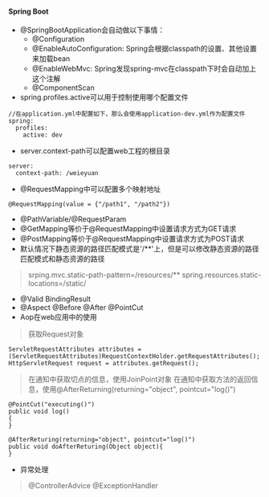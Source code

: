 #### Spring Boot ####
* @SpringBootApplication会自动做以下事情：
  * @Configuration
  * @EnableAutoConfiguration: Spring会根据classpath的设置、其他设置来加载bean
  * @EnableWebMvc: Spring发现spring-mvc在classpath下时会自动加上这个注解
  * @ComponentScan
* spring.profiles.active可以用于控制使用哪个配置文件
```
//在application.yml中配置如下，那么会使用application-dev.yml作为配置文件
spring:
  profiles:
    active: dev
```
* server.context-path可以配置web工程的根目录
```
server:
  context-path: /weieyuan
``` 
* @RequestMapping中可以配置多个映射地址
```
@RequestMapping(value = {"/path1", "/path2"})
```
* @PathVariable/@RequestParam
* @GetMapping等价于@RequestMapping中设置请求方式为GET请求
* @PostMapping等价于@RequestMapping中设置请求方式为POST请求
* 默认情况下静态资源的路径匹配模式是'/**'上，但是可以修改静态资源的路径匹配模式和静态资源的路径
> srping.mvc.static-path-pattern=/resources/**
> spring.resources.static-locations=/static/
* @Valid BindingResult
* @Aspect @Before @After @PointCut
* Aop在web应用中的使用
> 获取Request对象
```
ServletRequestAttributes attributes = (ServletRequestAttributes)RequestContextHolder.getRequestAttributes();
HttpServletRequest request = attributes.getRequest();
```
> 在通知中获取切点的信息，使用JoinPoint对象
> 在通知中获取方法的返回信息，使用@AfterReturning(returning="object", pointcut="log()")
```
@PointCut("executing()")
public void log()
{
}

@AfterReturing(returning="object", pointcut="log()")
public void doAfterReturing(Object object){
}
```
* 异常处理
> @ControllerAdvice @ExceptionHandler